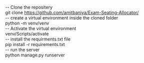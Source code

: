 -- Clone the repositery <br>
git clone https://github.com/amitbaniya/Exam-Seating-Allocator/<br>
-- create a virtual environment inside the cloned folder<br>
python -m venv/venv<br>
-- Activate the virtual environment<br>
venv/Scripts/activate<br>
-- install the requirments.txt file <br>
pip install -r requirements.txt<br>
-- run the server<br>
python manage.py runserver
